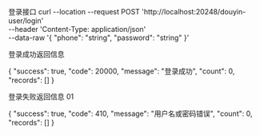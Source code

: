 



登录接口
curl --location --request POST 'http://localhost:20248/douyin-user/login' \
--header 'Content-Type: application/json' \
--data-raw '{
    "phone": "string",
    "password": "string"
}'

登录成功返回信息

{
    "success": true,
    "code": 20000,
    "message": "登录成功",
    "count": 0,
    "records": []
}

登录失败返回信息 01

{
    "success": true,
    "code": 410,
    "message": "用户名或密码错误",
    "count": 0,
    "records": []
}